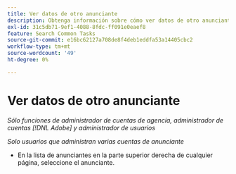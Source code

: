 ```yaml
---
title: Ver datos de otro anunciante
description: Obtenga información sobre cómo ver datos de otro anunciante.
exl-id: 31c5db71-9ef1-4088-8fdc-ff091e0eaef8
feature: Search Common Tasks
source-git-commit: e16bc62127a708de8f4deb1eddfa53a14405cbc2
workflow-type: tm+mt
source-wordcount: '49'
ht-degree: 0%

---
```


# Ver datos de otro anunciante

*Sólo funciones de administrador de cuentas de agencia, administrador de cuentas [!DNL Adobe] y administrador de usuarios*

*Solo usuarios que administran varias cuentas de anunciante*

* En la lista de anunciantes en la parte superior derecha de cualquier página, seleccione el anunciante.
